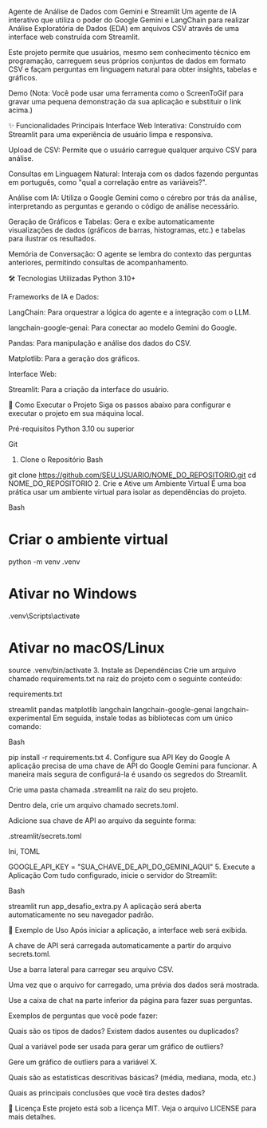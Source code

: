 Agente de Análise de Dados com Gemini e Streamlit
Um agente de IA interativo que utiliza o poder do Google Gemini e LangChain para realizar Análise Exploratória de Dados (EDA) em arquivos CSV através de uma interface web construída com Streamlit.

Este projeto permite que usuários, mesmo sem conhecimento técnico em programação, carreguem seus próprios conjuntos de dados em formato CSV e façam perguntas em linguagem natural para obter insights, tabelas e gráficos.

Demo
(Nota: Você pode usar uma ferramenta como o ScreenToGif para gravar uma pequena demonstração da sua aplicação e substituir o link acima.)

✨ Funcionalidades Principais
Interface Web Interativa: Construído com Streamlit para uma experiência de usuário limpa e responsiva.

Upload de CSV: Permite que o usuário carregue qualquer arquivo CSV para análise.

Consultas em Linguagem Natural: Interaja com os dados fazendo perguntas em português, como "qual a correlação entre as variáveis?".

Análise com IA: Utiliza o Google Gemini como o cérebro por trás da análise, interpretando as perguntas e gerando o código de análise necessário.

Geração de Gráficos e Tabelas: Gera e exibe automaticamente visualizações de dados (gráficos de barras, histogramas, etc.) e tabelas para ilustrar os resultados.

Memória de Conversação: O agente se lembra do contexto das perguntas anteriores, permitindo consultas de acompanhamento.

🛠️ Tecnologias Utilizadas
Python 3.10+

Frameworks de IA e Dados:

LangChain: Para orquestrar a lógica do agente e a integração com o LLM.

langchain-google-genai: Para conectar ao modelo Gemini do Google.

Pandas: Para manipulação e análise dos dados do CSV.

Matplotlib: Para a geração dos gráficos.

Interface Web:

Streamlit: Para a criação da interface do usuário.

🚀 Como Executar o Projeto
Siga os passos abaixo para configurar e executar o projeto em sua máquina local.

Pré-requisitos
Python 3.10 ou superior

Git

1. Clone o Repositório
Bash

git clone https://github.com/SEU_USUARIO/NOME_DO_REPOSITORIO.git
cd NOME_DO_REPOSITORIO
2. Crie e Ative um Ambiente Virtual
É uma boa prática usar um ambiente virtual para isolar as dependências do projeto.

Bash

# Criar o ambiente virtual
python -m venv .venv

# Ativar no Windows
.venv\Scripts\activate

# Ativar no macOS/Linux
source .venv/bin/activate
3. Instale as Dependências
Crie um arquivo chamado requirements.txt na raiz do projeto com o seguinte conteúdo:

requirements.txt

streamlit
pandas
matplotlib
langchain
langchain-google-genai
langchain-experimental
Em seguida, instale todas as bibliotecas com um único comando:

Bash

pip install -r requirements.txt
4. Configure sua API Key do Google
A aplicação precisa de uma chave de API do Google Gemini para funcionar. A maneira mais segura de configurá-la é usando os segredos do Streamlit.

Crie uma pasta chamada .streamlit na raiz do seu projeto.

Dentro dela, crie um arquivo chamado secrets.toml.

Adicione sua chave de API ao arquivo da seguinte forma:

.streamlit/secrets.toml

Ini, TOML

GOOGLE_API_KEY = "SUA_CHAVE_DE_API_DO_GEMINI_AQUI"
5. Execute a Aplicação
Com tudo configurado, inicie o servidor do Streamlit:

Bash

streamlit run app_desafio_extra.py
A aplicação será aberta automaticamente no seu navegador padrão.

💬 Exemplo de Uso
Após iniciar a aplicação, a interface web será exibida.

A chave de API será carregada automaticamente a partir do arquivo secrets.toml.

Use a barra lateral para carregar seu arquivo CSV.

Uma vez que o arquivo for carregado, uma prévia dos dados será mostrada.

Use a caixa de chat na parte inferior da página para fazer suas perguntas.

Exemplos de perguntas que você pode fazer:

Quais são os tipos de dados? Existem dados ausentes ou duplicados?

Qual a variável pode ser usada para gerar um gráfico de outliers?

Gere um gráfico de outliers para a variável X.

Quais são as estatísticas descritivas básicas? (média, mediana, moda, etc.)

Quais as principais conclusões que você tira destes dados?

📄 Licença
Este projeto está sob a licença MIT. Veja o arquivo LICENSE para mais detalhes.
